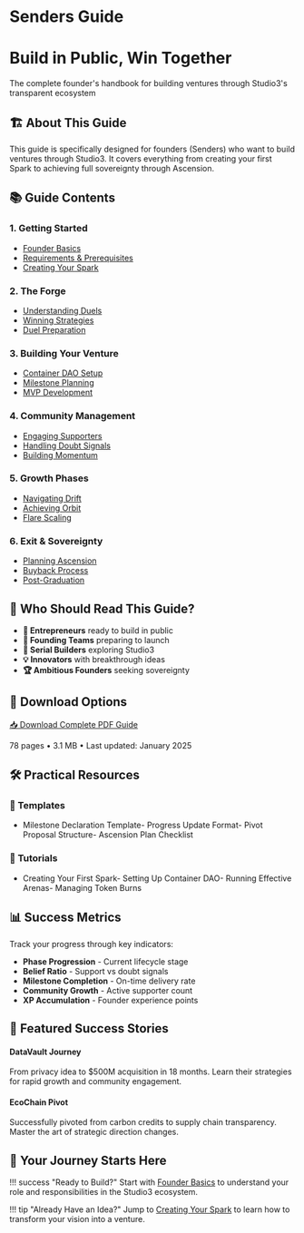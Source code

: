 # Senders Guide

<div class="hero-section">
<h1>Build in Public, Win Together</h1>
<p class="hero-subtitle">The complete founder's handbook for building ventures through Studio3's transparent ecosystem</p>
</div>

## 🏗️ About This Guide

This guide is specifically designed for founders (Senders) who want to build ventures through Studio3. It covers everything from creating your first Spark to achieving full sovereignty through Ascension.

## 📚 Guide Contents

<div class="grid">
<div class="arena-card" markdown="1">

### 1. Getting Started
- <a href="founder-basics/">Founder Basics</a>
- <a href="requirements/">Requirements & Prerequisites</a>
- <a href="creating-spark/">Creating Your Spark</a>

</div>

<div class="arena-card" markdown="1">

### 2. The Forge
- <a href="forge-duels/">Understanding Duels</a>
- <a href="winning-strategies/">Winning Strategies</a>
- <a href="duel-preparation/">Duel Preparation</a>

</div>

<div class="arena-card" markdown="1">

### 3. Building Your Venture
- <a href="container-dao/">Container DAO Setup</a>
- <a href="milestone-planning/">Milestone Planning</a>
- <a href="mvp-development/">MVP Development</a>

</div>

<div class="arena-card" markdown="1">

### 4. Community Management
- <a href="engaging-echoes/">Engaging Supporters</a>
- <a href="handling-doubt/">Handling Doubt Signals</a>
- <a href="building-momentum/">Building Momentum</a>

</div>

<div class="arena-card" markdown="1">

### 5. Growth Phases
- <a href="drift-navigation/">Navigating Drift</a>
- <a href="achieving-orbit/">Achieving Orbit</a>
- <a href="flare-scaling/">Flare Scaling</a>

</div>

<div class="arena-card" markdown="1">

### 6. Exit & Sovereignty
- <a href="ascension-planning/">Planning Ascension</a>
- <a href="buyback-process/">Buyback Process</a>
- <a href="post-graduation/">Post-Graduation</a>

</div>
</div>

## 🎯 Who Should Read This Guide?

- **🚀 Entrepreneurs** ready to build in public
- **👥 Founding Teams** preparing to launch
- **🔄 Serial Builders** exploring Studio3
- **💡 Innovators** with breakthrough ideas
- **🏆 Ambitious Founders** seeking sovereignty

## 📄 Download Options

<div class="download-section">
<a href="../pdf/studio3-senders-guide.pdf" class="md-button md-button--primary">
📥 Download Complete PDF Guide
</a>
<p>78 pages • 3.1 MB • Last updated: January 2025</p>
</div>

## 🛠️ Practical Resources

<div class="grid">
<div class="arena-card" markdown="1">

### 📝 Templates
- Milestone Declaration Template- Progress Update Format- Pivot Proposal Structure- Ascension Plan Checklist

</div>

<div class="arena-card" markdown="1">

### 🎥 Tutorials
- Creating Your First Spark- Setting Up Container DAO- Running Effective Arenas- Managing Token Burns

</div>
</div>

## 📊 Success Metrics

Track your progress through key indicators:

- **Phase Progression** - Current lifecycle stage
- **Belief Ratio** - Support vs doubt signals
- **Milestone Completion** - On-time delivery rate
- **Community Growth** - Active supporter count
- **XP Accumulation** - Founder experience points

## 🌟 Featured Success Stories

<div class="grid">
<div class="arena-card" markdown="1">

#### DataVault Journey
From privacy idea to $500M acquisition in 18 months. Learn their strategies for rapid growth and community engagement.


</div>

<div class="arena-card" markdown="1">

#### EcoChain Pivot
Successfully pivoted from carbon credits to supply chain transparency. Master the art of strategic direction changes.


</div>
</div>

## 🚀 Your Journey Starts Here

!!! success "Ready to Build?"
    Start with [Founder Basics](founder-basics/) to understand your role and responsibilities in the Studio3 ecosystem.

!!! tip "Already Have an Idea?"
    Jump to [Creating Your Spark](creating-spark/) to learn how to transform your vision into a venture.